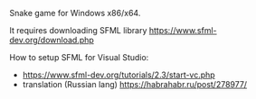 Snake game for Windows x86/x64.

It requires downloading SFML library https://www.sfml-dev.org/download.php

How to setup SFML for Visual Studio: 
- https://www.sfml-dev.org/tutorials/2.3/start-vc.php 
- translation (Russian lang) https://habrahabr.ru/post/278977/
